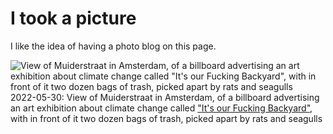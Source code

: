 # I took a picture
I like the idea of having a photo blog on this page.

![View of Muiderstraat in Amsterdam, of a billboard advertising an art exhibition about climate change called "It's our Fucking Backyard", with in front of it two dozen bags of trash, picked apart by rats and seagulls](https://res.cloudinary.com/dbi2zounq/image/upload/v1653941093/zinzy.website/2022-05-30-07-57_zw5dfu.jpg)
2022-05-30: View of Muiderstraat in Amsterdam, of a billboard advertising an art exhibition about climate change called ["It's our Fucking Backyard"](https://www.designboom.com/art/its-our-fking-backyard-05-26-2022/), with in front of it two dozen bags of trash, picked apart by rats and seagulls
